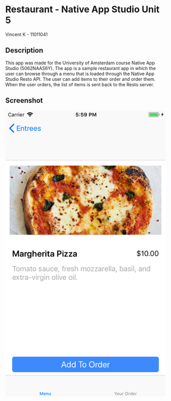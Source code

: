 # Restaurant - Native App Studio Unit 5
Vincent K - 11011041

## Description

This app was made for the University of Amsterdam course Native App Studio (5062NAAS6Y). The app is a sample restaurant app in which the user can browse through a menu that is loaded through the Native App Studio Resto API. The user can add items to their order and order them. When the user orders, the list of items is sent back to the Resto server.

## Screenshot

![Screenshot of app](screenshot.png "The introduction window of the app")
